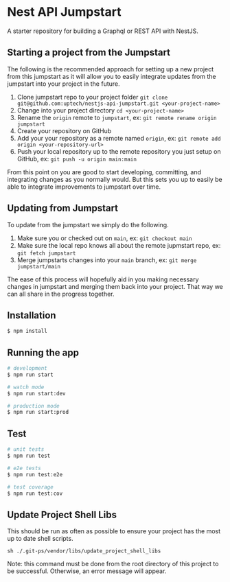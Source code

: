 # Nest API Jumpstart

A starter repository for building a Graphql or REST API with NestJS.

## Starting a project from the Jumpstart

The following is the recommended approach for setting up a new project from this jumpstart as it will allow you to easily integrate updates from the jumpstart into your project in the future.

1. Clone jumpstart repo to your project folder `git clone git@github.com:uptech/nestjs-api-jumpstart.git <your-project-name>`
2. Change into your project directory `cd <your-project-name>`
3. Rename the `origin` remote to `jumpstart`, ex: `git remote rename origin jumpstart`
4. Create your repository on GitHub
5. Add your your repository as a remote named `origin`, ex: `git remote add origin <your-repository-url>`
6. Push your local repository up to the remote repository you just setup on GitHub, ex: `git push -u origin main:main`

From this point on you are good to start developing, committing, and integrating changes as you normally would. But this sets you up to easily be able to integrate improvements to jumpstart over time.

## Updating from Jumpstart

To update from the jumpstart we simply do the following.

1. Make sure you or checked out on `main`, ex: `git checkout main`
2. Make sure the local repo knows all about the remote jupmstart repo, ex: `git fetch jumpstart`
3. Merge jumpstarts changes into your `main` branch, ex: `git merge jumpstart/main`

The ease of this process will hopefully aid in you making necessary changes in jumpstart and merging them back into your project. That way we can all share in the progress together.

## Installation

```bash
$ npm install
```

## Running the app

```bash
# development
$ npm run start

# watch mode
$ npm run start:dev

# production mode
$ npm run start:prod
```

## Test

```bash
# unit tests
$ npm run test

# e2e tests
$ npm run test:e2e

# test coverage
$ npm run test:cov
```

## Update Project Shell Libs
This should be run as often as possible to ensure your project has the most up to date shell scripts.
```
sh ./.git-ps/vendor/libs/update_project_shell_libs
```
Note: this command must be done from the root directory of this project to be successful. Otherwise, an error message will appear.